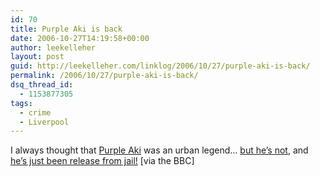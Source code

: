 ```yaml
---
id: 70
title: Purple Aki is back
date: 2006-10-27T14:19:58+00:00
author: leekelleher
layout: post
guid: http://leekelleher.com/linklog/2006/10/27/purple-aki-is-back/
permalink: /2006/10/27/purple-aki-is-back/
dsq_thread_id:
  - 1153877305
tags:
  - crime
  - Liverpool
---
```

I always thought that [Purple Aki](http://en.wikipedia.org/wiki/Purple_Aki) was an urban legend&#8230; [but he&#8217;s not](http://www.urbanomic.com/MT/sphaleotas/archives/000039.html), and [he&#8217;s just been release from jail!](http://news.bbc.co.uk/1/hi/england/merseyside/6087922.stm) [via the BBC]